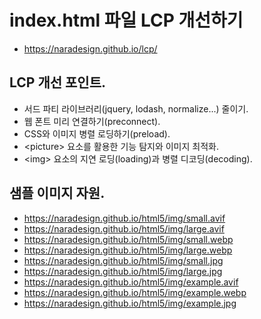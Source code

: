 # index.html 파일 LCP 개선하기
* https://naradesign.github.io/lcp/

## LCP 개선 포인트.
* 서드 파티 라이브러리(jquery, lodash, normalize...) 줄이기.
* 웹 폰트 미리 연결하기(preconnect).
* CSS와 이미지 병렬 로딩하기(preload).
* \<picture\> 요소를 활용한 기능 탐지와 이미지 최적화.
* \<img\> 요소의 지연 로딩(loading)과 병렬 디코딩(decoding).

## 샘플 이미지 자원.
* https://naradesign.github.io/html5/img/small.avif
* https://naradesign.github.io/html5/img/large.avif
* https://naradesign.github.io/html5/img/small.webp
* https://naradesign.github.io/html5/img/large.webp
* https://naradesign.github.io/html5/img/small.jpg
* https://naradesign.github.io/html5/img/large.jpg
* https://naradesign.github.io/html5/img/example.avif
* https://naradesign.github.io/html5/img/example.webp
* https://naradesign.github.io/html5/img/example.jpg

